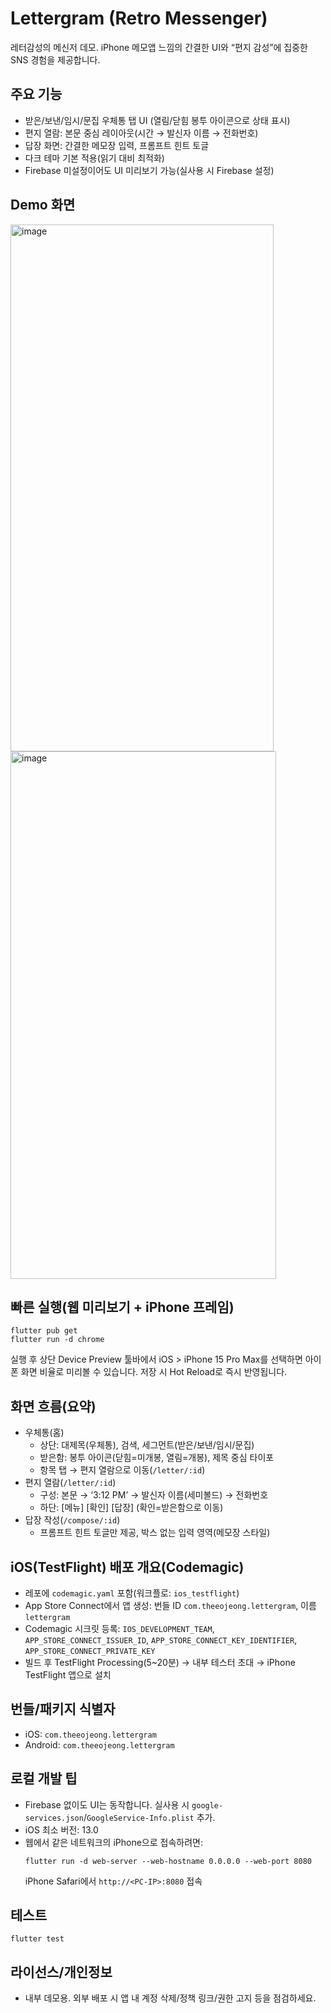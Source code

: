 # Lettergram (Retro Messenger)

레터감성의 메신저 데모. iPhone 메모앱 느낌의 간결한 UI와 “편지 감성”에 집중한 SNS 경험을 제공합니다.

## 주요 기능
- 받은/보낸/임시/문집 우체통 탭 UI (열림/닫힘 봉투 아이콘으로 상태 표시)
- 편지 열람: 본문 중심 레이아웃(시간 → 발신자 이름 → 전화번호)
- 답장 화면: 간결한 메모장 입력, 프롬프트 힌트 토글
- 다크 테마 기본 적용(읽기 대비 최적화)
- Firebase 미설정이어도 UI 미리보기 가능(실사용 시 Firebase 설정)

## Demo 화면
<img width="421" height="843" alt="image" src="https://github.com/user-attachments/assets/322b058b-ea83-41a0-af62-f84efb0f21f0" />

<img width="425" height="844" alt="image" src="https://github.com/user-attachments/assets/ed162bd8-fdd3-474b-9bfc-8705e4c25a92" />


## 빠른 실행(웹 미리보기 + iPhone 프레임)
```
flutter pub get
flutter run -d chrome
```
실행 후 상단 Device Preview 툴바에서 iOS > iPhone 15 Pro Max를 선택하면 아이폰 화면 비율로 미리볼 수 있습니다. 저장 시 Hot Reload로 즉시 반영됩니다.

## 화면 흐름(요약)
- 우체통(홈)
  - 상단: 대제목(우체통), 검색, 세그먼트(받은/보낸/임시/문집)
  - 받은함: 봉투 아이콘(닫힘=미개봉, 열림=개봉), 제목 중심 타이포
  - 항목 탭 → 편지 열람으로 이동(`/letter/:id`)
- 편지 열람(`/letter/:id`)
  - 구성: 본문 → ‘3:12 PM’ → 발신자 이름(세미볼드) → 전화번호
  - 하단: [메뉴] [확인] [답장] (확인=받은함으로 이동)
- 답장 작성(`/compose/:id`)
  - 프롬프트 힌트 토글만 제공, 박스 없는 입력 영역(메모장 스타일)

## iOS(TestFlight) 배포 개요(Codemagic)
- 레포에 `codemagic.yaml` 포함(워크플로: `ios_testflight`)
- App Store Connect에서 앱 생성: 번들 ID `com.theeojeong.lettergram`, 이름 `lettergram`
- Codemagic 시크릿 등록: `IOS_DEVELOPMENT_TEAM`, `APP_STORE_CONNECT_ISSUER_ID`, `APP_STORE_CONNECT_KEY_IDENTIFIER`, `APP_STORE_CONNECT_PRIVATE_KEY`
- 빌드 후 TestFlight Processing(5~20분) → 내부 테스터 초대 → iPhone TestFlight 앱으로 설치

## 번들/패키지 식별자
- iOS: `com.theeojeong.lettergram`
- Android: `com.theeojeong.lettergram`

## 로컬 개발 팁
- Firebase 없이도 UI는 동작합니다. 실사용 시 `google-services.json`/`GoogleService-Info.plist` 추가.
- iOS 최소 버전: 13.0
- 웹에서 같은 네트워크의 iPhone으로 접속하려면:
  ```
  flutter run -d web-server --web-hostname 0.0.0.0 --web-port 8080
  ```
  iPhone Safari에서 `http://<PC-IP>:8080` 접속

## 테스트
```
flutter test
```

## 라이선스/개인정보
- 내부 데모용. 외부 배포 시 앱 내 계정 삭제/정책 링크/권한 고지 등을 점검하세요.
